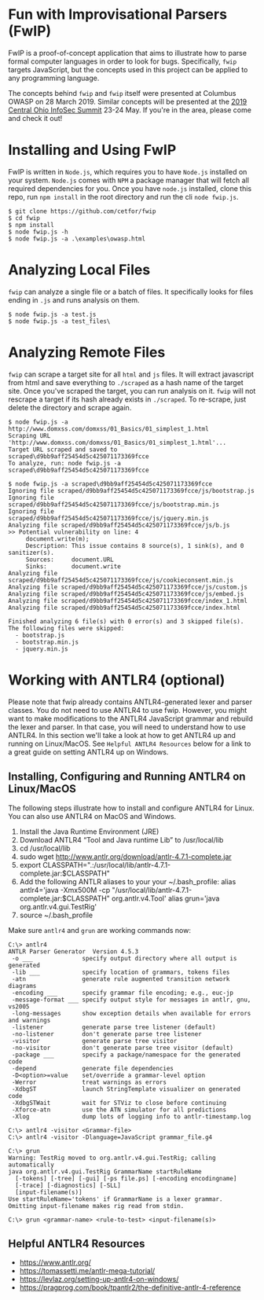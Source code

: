 # Fun with Improvisational Parsers (FwIP)

FwIP is a proof-of-concept application that aims to illustrate how to parse formal computer languages in order to look for bugs. Specifically, `fwip` targets JavaScript, but the concepts used in this project can be applied to any programming language. 

The concepts behind `fwip` and `fwip` itself were presented at Columbus OWASP on 28 March 2019. Similar concepts will be presented at the [2019 Central Ohio InfoSec Summit](https://www.infosecsummit.com/ehome/index.php?eventid=367886&) 23-24 May. If you're in the area, please come and check it out!

# Installing and Using FwIP

FwIP is written in `Node.js`, which requires you to have `Node.js` installed on your system. `Node.js` comes with `NPM` a package manager that will fetch all required dependencies for you. Once you have `node.js` installed, clone this repo, run `npm install` in the root directory and run the cli `node fwip.js`.

```
$ git clone https://github.com/cetfor/fwip
$ cd fwip
$ npm install
$ node fwip.js -h
$ node fwip.js -a .\examples\owasp.html
```

# Analyzing Local Files

`fwip` can analyze a single file or a batch of files. It specifically looks for files ending in `.js` and runs analysis on them.

```
$ node fwip.js -a test.js
$ node fwip.js -a test_files\
```

# Analyzing Remote Files

`fwip` can scrape a target site for all `html` and `js` files. It will extract javascript from html and save everything to `./scraped` as a hash name of the target site. Once you've scraped the target, you can run analysis on it. `fwip` will not rescrape a target if its hash already exists in `./scraped`. To re-scrape, just delete the directory and scrape again.

```
$ node fwip.js -a http://www.domxss.com/domxss/01_Basics/01_simplest_1.html
Scraping URL 'http://www.domxss.com/domxss/01_Basics/01_simplest_1.html'...
Target URL scraped and saved to scraped\d9bb9aff25454d5c425071173369fcce
To analyze, run: node fwip.js -a scraped\d9bb9aff25454d5c425071173369fcce

$ node fwip.js -a scraped\d9bb9aff25454d5c425071173369fcce
Ignoring file scraped/d9bb9aff25454d5c425071173369fcce/js/bootstrap.js
Ignoring file scraped/d9bb9aff25454d5c425071173369fcce/js/bootstrap.min.js
Ignoring file scraped/d9bb9aff25454d5c425071173369fcce/js/jquery.min.js
Analyzing file scraped/d9bb9aff25454d5c425071173369fcce/js/b.js
>> Potential vulnerability on line: 4
     document.write(m);
     Description: This issue contains 8 source(s), 1 sink(s), and 0 sanitizer(s).
     Sources:     document.URL
     Sinks:       document.write
Analyzing file scraped/d9bb9aff25454d5c425071173369fcce/js/cookieconsent.min.js
Analyzing file scraped/d9bb9aff25454d5c425071173369fcce/js/custom.js
Analyzing file scraped/d9bb9aff25454d5c425071173369fcce/js/embed.js
Analyzing file scraped/d9bb9aff25454d5c425071173369fcce/index_1.html
Analyzing file scraped/d9bb9aff25454d5c425071173369fcce/index.html

Finished analyzing 6 file(s) with 0 error(s) and 3 skipped file(s).
The following files were skipped:
  - bootstrap.js
  - bootstrap.min.js
  - jquery.min.js
```

# Working with ANTLR4 (optional)

Please note that fwip already contains ANTLR4-generated lexer and parser classes.  You do not need to use ANTLR4 to use fwip.  However, you might want to make modifications to the ANTLR4 JavaScript grammar and rebuild the lexer and parser.  In that case, you will need to understand how to use ANTLR4.  In this section we'll take a look at how to get ANTLR4 up and running on Linux/MacOS. See `Helpful ANTLR4 Resources` below for a link to a great guide on setting ANTLR4 up on Windows.

## Installing, Configuring and Running ANTLR4 on Linux/MacOS

The following steps illustrate how to install and configure ANTLR4 for Linux. You can also use ANTLR4 on MacOS and Windows.

1. Install the Java Runtime Environment (JRE)
2. Download ANTLR4 “Tool and Java runtime Lib” to /usr/local/lib
3. cd /usr/local/lib
4. sudo wget http://www.antlr.org/download/antlr-4.7.1-complete.jar
5. export CLASSPATH=".:/usr/local/lib/antlr-4.7.1-complete.jar:$CLASSPATH"
6. Add the following ANTLR aliases to your your ~/.bash_profile:
   alias antlr4='java -Xmx500M -cp \"/usr/local/lib/antlr-4.7.1-complete.jar:$CLASSPATH\" org.antlr.v4.Tool'
   alias grun='java org.antlr.v4.gui.TestRig'
7. source ~/.bash_profile

Make sure `antlr4` and `grun` are working commands now:

```
C:\> antlr4
ANTLR Parser Generator  Version 4.5.3
 -o ___              specify output directory where all output is generated
 -lib ___            specify location of grammars, tokens files
 -atn                generate rule augmented transition network diagrams
 -encoding ___       specify grammar file encoding; e.g., euc-jp
 -message-format ___ specify output style for messages in antlr, gnu, vs2005
 -long-messages      show exception details when available for errors and warnings
 -listener           generate parse tree listener (default)
 -no-listener        don't generate parse tree listener
 -visitor            generate parse tree visitor
 -no-visitor         don't generate parse tree visitor (default)
 -package ___        specify a package/namespace for the generated code
 -depend             generate file dependencies
 -D<option>=value    set/override a grammar-level option
 -Werror             treat warnings as errors
 -XdbgST             launch StringTemplate visualizer on generated code
 -XdbgSTWait         wait for STViz to close before continuing
 -Xforce-atn         use the ATN simulator for all predictions
 -Xlog               dump lots of logging info to antlr-timestamp.log

C:\> antlr4 -visitor <Grammar-file>
C:\> antlr4 -visitor -Dlanguage=JavaScript grammar_file.g4
```

```
C:\> grun
Warning: TestRig moved to org.antlr.v4.gui.TestRig; calling automatically
java org.antlr.v4.gui.TestRig GrammarName startRuleName
  [-tokens] [-tree] [-gui] [-ps file.ps] [-encoding encodingname]
  [-trace] [-diagnostics] [-SLL]
  [input-filename(s)]
Use startRuleName='tokens' if GrammarName is a lexer grammar.
Omitting input-filename makes rig read from stdin.

C:\> grun <grammar-name> <rule-to-test> <input-filename(s)>
```

## Helpful ANTLR4 Resources
* https://www.antlr.org/
* https://tomassetti.me/antlr-mega-tutorial/
* https://levlaz.org/setting-up-antlr4-on-windows/
* https://pragprog.com/book/tpantlr2/the-definitive-antlr-4-reference
